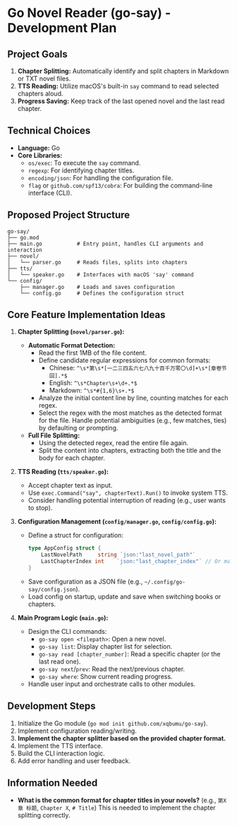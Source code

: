 # Go Novel Reader (go-say) - Development Plan

## Project Goals

1.  **Chapter Splitting:** Automatically identify and split chapters in Markdown or TXT novel files.
2.  **TTS Reading:** Utilize macOS's built-in `say` command to read selected chapters aloud.
3.  **Progress Saving:** Keep track of the last opened novel and the last read chapter.

## Technical Choices

*   **Language:** Go
*   **Core Libraries:**
    *   `os/exec`: To execute the `say` command.
    *   `regexp`: For identifying chapter titles.
    *   `encoding/json`: For handling the configuration file.
    *   `flag` or `github.com/spf13/cobra`: For building the command-line interface (CLI).

## Proposed Project Structure

```
go-say/
├── go.mod
├── main.go           # Entry point, handles CLI arguments and interaction
├── novel/
│   └── parser.go     # Reads files, splits into chapters
├── tts/
│   └── speaker.go    # Interfaces with macOS 'say' command
└── config/
    ├── manager.go    # Loads and saves configuration
    └── config.go     # Defines the configuration struct
```

## Core Feature Implementation Ideas

1.  **Chapter Splitting (`novel/parser.go`):**
    *   **Automatic Format Detection:**
        *   Read the first 1MB of the file content.
        *   Define candidate regular expressions for common formats:
            *   Chinese: `^\s*第\s*[一二三四五六七八九十百千万零〇\d]+\s*[章卷节回].*$`
            *   English: `^\s*Chapter\s+\d+.*$`
            *   Markdown: `^\s*#{1,6}\s+.*$`
        *   Analyze the initial content line by line, counting matches for each regex.
        *   Select the regex with the most matches as the detected format for the file. Handle potential ambiguities (e.g., few matches, ties) by defaulting or prompting.
    *   **Full File Splitting:**
        *   Using the detected regex, read the entire file again.
        *   Split the content into chapters, extracting both the title and the body for each chapter.

2.  **TTS Reading (`tts/speaker.go`):**
    *   Accept chapter text as input.
    *   Use `exec.Command("say", chapterText).Run()` to invoke system TTS.
    *   Consider handling potential interruption of reading (e.g., user wants to stop).

3.  **Configuration Management (`config/manager.go`, `config/config.go`):**
    *   Define a struct for configuration:
        ```go
        type AppConfig struct {
            LastNovelPath     string `json:"last_novel_path"`
            LastChapterIndex int    `json:"last_chapter_index"` // Or maybe chapter title/identifier
        }
        ```
    *   Save configuration as a JSON file (e.g., `~/.config/go-say/config.json`).
    *   Load config on startup, update and save when switching books or chapters.

4.  **Main Program Logic (`main.go`):**
    *   Design the CLI commands:
        *   `go-say open <filepath>`: Open a new novel.
        *   `go-say list`: Display chapter list for selection.
        *   `go-say read [chapter_number]`: Read a specific chapter (or the last read one).
        *   `go-say next`/`prev`: Read the next/previous chapter.
        *   `go-say where`: Show current reading progress.
    *   Handle user input and orchestrate calls to other modules.

## Development Steps

1.  Initialize the Go module (`go mod init github.com/xqbumu/go-say`).
2.  Implement configuration reading/writing.
3.  **Implement the chapter splitter based on the provided chapter format.**
4.  Implement the TTS interface.
5.  Build the CLI interaction logic.
6.  Add error handling and user feedback.

## Information Needed

*   **What is the common format for chapter titles in your novels?** (e.g., `第X章 标题`, `Chapter X`, `# Title`) This is needed to implement the chapter splitting correctly.
